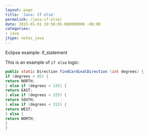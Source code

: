 ```yaml
---
layout: page
title: 'Java: If else'
permalink: /java-if-else/
date: 2015-01-01 19:58:05.000000000 -08:00
categories:
- java
jtype: notes_java
---
```


Eclipse example: if_statement

This is an example of `if else` logic:

```java
public static Direction findCardinalDirection (int degrees) {
if (degrees < 45) {
return NORTH;
} else if (degrees < 135) {
return EAST;
} else if (degrees < 225) {
return SOUTH;
} else if (degrees < 315) {
return WEST;
} else {
return NORTH;
}
}
```